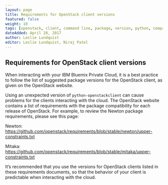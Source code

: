 ```yaml
---
layout: page
title: Requirements for OpenStack client versions
featured: false
weight: 10
tags: [openstack, client, command line, package, version, python, compatibility]
dateAdded: April 28, 2017
author: Leslie Lundquist
editor: Leslie Lundquist, Niraj Patel
---
```



## Requirements for OpenStack client versions

When interacting with your IBM Bluemix Private Cloud, it is a best practice to follow the list of suggested package versions for the OpenStack client, as given on the OpenStack website.

Using an unexpected version of `python-openstackclient` can cause problems for the clients interacting with the cloud. The OpenStack website contains a list of requirements with the package compatibility for each release of OpenStack. For example, to review the Newton package requirements, please see this page:

Newton:
https://github.com/openstack/requirements/blob/stable/newton/upper-constraints.txt

Mitaka:
https://github.com/openstack/requirements/blob/stable/mitaka/upper-constraints.txt

It’s recommended that you use the versions for OpenStack clients listed in these requirements documents, so that the behavior of your client is predictable when interacting with the cloud.

